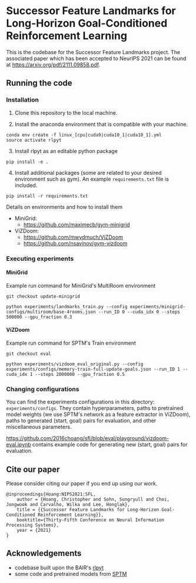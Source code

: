 # Successor Feature Landmarks for Long-Horizon Goal-Conditioned Reinforcement Learning

This is the codebase for the Successor Feature Landmarks project. The associated paper which has been accepted to NeurIPS 2021 can be found at <https://arxiv.org/pdf/2111.09858.pdf>.

## Running the code

### Installation
1. Clone this repository to the local machine.

2. Install the anaconda environment that is compatible with your machine.

```
conda env create -f linux_[cpu|cuda9|cuda10_1|cuda10_1].yml
source activate rlpyt
```

3. Install rlpyt as an editable python package

```
pip install -e .
```

4. Install additional packages (some are related to your desired environment such as gym). An example `requirements.txt` file is included. 

```
pip install -r requirements.txt
```

Details on environments and how to install them
- MiniGrid: 
    - <https://github.com/maximecb/gym-minigrid>
- ViZDoom:
    - <https://github.com/mwydmuch/ViZDoom>
    - <https://github.com/nsavinov/gym-vizdoom>

### Executing experiments

#### MiniGrid

Example run command for MiniGrid's MultiRoom environment

```
git checkout update-minigrid

python experiments/landmarks_train.py --config experiments/minigrid-configs/multiroom/base-4rooms.json --run_ID 0 --cuda_idx 0 --steps 500000 --gpu_fraction 0.3
```

#### ViZDoom

Example run command for SPTM's Train environment

```
git checkout eval

python experiments/vizdoom_eval_original.py --config experiments/configs/memory-train-full-update-goals.json --run_ID 1 --cuda_idx 1 --steps 2000000 --gpu_fraction 0.5
```

### Changing configurations

You can find the experiments configurations in this directory: `experiments/configs`. They contain hyperparameters, paths to pretrained model weights (we use SPTM's network as a feature extractor in ViZDoom), paths to generated (start, goal) pairs for evaluation, and other miscellaneous parameters.

<https://github.com/2016choang/sfl/blob/eval/playground/vizdoom-eval.ipynb> contains example code for generating new (start, goal) pairs for evaluation.

## Cite our paper

Please consider citing our paper if you end up using our work.

```
@inproceedings{Hoang:NIPS2021:SFL,
    author = {Hoang, Christopher and Sohn, Sungryull and Choi, Jongwook and Carvalho, Wilka and Lee, Honglak},
    title = {{Successor Feature Landmarks for Long-Horizon Goal-Conditioned Reinforcement Learning}},
    booktitle={Thirty-Fifth Conference on Neural Information Processing Systems},
    year = {2021}
}
```

## Acknowledgements

- codebase built upon the BAIR's [rlpyt](https://github.com/astooke/rlpyt)
- some code and pretrained models from [SPTM](https://github.com/nsavinov/SPTM)
